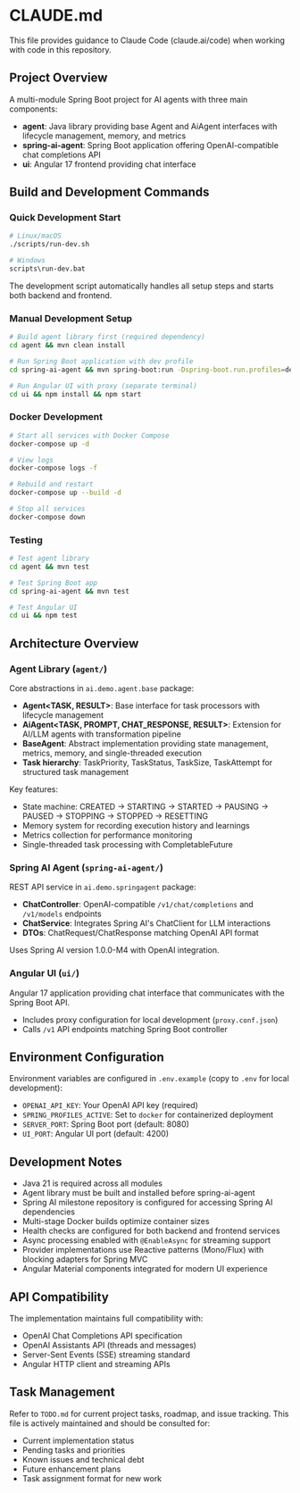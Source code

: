 # CLAUDE.md

This file provides guidance to Claude Code (claude.ai/code) when working with code in this repository.

## Project Overview

A multi-module Spring Boot project for AI agents with three main components:
- **agent**: Java library providing base Agent and AiAgent interfaces with lifecycle management, memory, and metrics
- **spring-ai-agent**: Spring Boot application offering OpenAI-compatible chat completions API
- **ui**: Angular 17 frontend providing chat interface

## Build and Development Commands

### Quick Development Start
```bash
# Linux/macOS
./scripts/run-dev.sh

# Windows  
scripts\run-dev.bat
```

The development script automatically handles all setup steps and starts both backend and frontend.

### Manual Development Setup
```bash
# Build agent library first (required dependency)
cd agent && mvn clean install

# Run Spring Boot application with dev profile
cd spring-ai-agent && mvn spring-boot:run -Dspring-boot.run.profiles=dev

# Run Angular UI with proxy (separate terminal)
cd ui && npm install && npm start
```

### Docker Development
```bash
# Start all services with Docker Compose
docker-compose up -d

# View logs
docker-compose logs -f

# Rebuild and restart
docker-compose up --build -d

# Stop all services
docker-compose down
```

### Testing
```bash
# Test agent library
cd agent && mvn test

# Test Spring Boot app
cd spring-ai-agent && mvn test

# Test Angular UI
cd ui && npm test
```

## Architecture Overview

### Agent Library (`agent/`)
Core abstractions in `ai.demo.agent.base` package:
- **Agent<TASK, RESULT>**: Base interface for task processors with lifecycle management
- **AiAgent<TASK, PROMPT, CHAT_RESPONSE, RESULT>**: Extension for AI/LLM agents with transformation pipeline
- **BaseAgent**: Abstract implementation providing state management, metrics, memory, and single-threaded execution
- **Task hierarchy**: TaskPriority, TaskStatus, TaskSize, TaskAttempt for structured task management

Key features:
- State machine: CREATED → STARTING → STARTED → PAUSING → PAUSED → STOPPING → STOPPED → RESETTING
- Memory system for recording execution history and learnings
- Metrics collection for performance monitoring
- Single-threaded task processing with CompletableFuture

### Spring AI Agent (`spring-ai-agent/`)
REST API service in `ai.demo.springagent` package:
- **ChatController**: OpenAI-compatible `/v1/chat/completions` and `/v1/models` endpoints
- **ChatService**: Integrates Spring AI's ChatClient for LLM interactions
- **DTOs**: ChatRequest/ChatResponse matching OpenAI API format

Uses Spring AI version 1.0.0-M4 with OpenAI integration.

### Angular UI (`ui/`)
Angular 17 application providing chat interface that communicates with the Spring Boot API.
- Includes proxy configuration for local development (`proxy.conf.json`)
- Calls `/v1` API endpoints matching Spring Boot controller

## Environment Configuration

Environment variables are configured in `.env.example` (copy to `.env` for local development):
- `OPENAI_API_KEY`: Your OpenAI API key (required)
- `SPRING_PROFILES_ACTIVE`: Set to `docker` for containerized deployment
- `SERVER_PORT`: Spring Boot port (default: 8080)
- `UI_PORT`: Angular UI port (default: 4200)

## Development Notes

- Java 21 is required across all modules
- Agent library must be built and installed before spring-ai-agent
- Spring AI milestone repository is configured for accessing Spring AI dependencies
- Multi-stage Docker builds optimize container sizes
- Health checks are configured for both backend and frontend services
- Async processing enabled with `@EnableAsync` for streaming support
- Provider implementations use Reactive patterns (Mono/Flux) with blocking adapters for Spring MVC
- Angular Material components integrated for modern UI experience

## API Compatibility

The implementation maintains full compatibility with:
- OpenAI Chat Completions API specification
- OpenAI Assistants API (threads and messages)
- Server-Sent Events (SSE) streaming standard
- Angular HTTP client and streaming APIs

## Task Management

Refer to `TODO.md` for current project tasks, roadmap, and issue tracking. This file is actively maintained and should be consulted for:
- Current implementation status
- Pending tasks and priorities
- Known issues and technical debt
- Future enhancement plans
- Task assignment format for new work